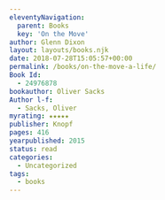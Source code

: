 ```yaml
---
eleventyNavigation:
  parent: Books
  key: 'On the Move'
author: Glenn Dixon
layout: layouts/books.njk
date: 2018-07-28T15:05:57+00:00
permalink: /books/on-the-move-a-life/
Book Id:
  - 24976878
bookauthor: Oliver Sacks
Author l-f:
  - Sacks, Oliver
myrating: ★★★★★
publisher: Knopf
pages: 416
yearpublished: 2015
status: read
categories:
  - Uncategorized
tags:
  - books
---
```

